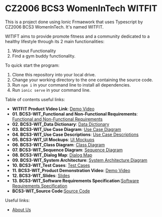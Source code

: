 # CZ2006 BCS3 WomenInTech WITFIT

This is a project done using Ionic Frmaework that uses Typescript by CZ2006 BCS3 WomenInTech. It's named WITFIT.

WITIFT aims to provide promote fitness and a community dedicated to a healthy lifestyle through its 2 main functionalities:

1. Workout Functionality
2. Find a gym buddy functionality.

To quick start the program:
1. Clone this repository into your local drive.
2. Change your working directory to the one containing the source code.
3. Run `npm i` in your command line to install all dependencies.
4. Run `ionic serve` in your command line.

Table of contents useful links: 
* **WITFIT Product Video Link**: [Demo Video](https://www.youtube.com/watch?v=EoKyog0QAvI) <br>
* **01. BCS3-WIT_Functional and Non-Functional Requirements**: [Functional and Non-Functional Requirements]()<br>
* **02. BCS3-WIT_Data Dictionary**: [Data Dictionary]()<br>
* **03. BCS3-WIT_Use Case Diagram**: [Use Case Diagram]()<br>
* **04. BCS3-WIT_Use Case Descriptions**: [Use Case Descriptions]()<br>
* **05. BCS3-WIT_UI Mockups**: [UI Mockups]()<br>
* **06. BCS3-WIT_Class Diagram**: [Class Diagram]()<br>
* **07. BCS3-WIT_Sequence Diagram**: [Sequence Diagram]()<br>
* **08. BCS3-WIT_Dialog Map**: [Dialog Map]()<br>
* **09. BCS3-WIT_System Architecture**: [System Architecture Diagram]()<br>
* **10. BCS3-WIT_Test Cases**: [Test Cases]()<br>
* **11. BCS3-WIT_Product Demonstration Video**: [Demo Video](https://www.youtube.com/watch?v=EoKyog0QAvI) <br>
* **12. BCS3-WIT_Slides**: [Slides]()<br>
* **13. BCS3-WIT_Software Requirements Specification**:[Software Requirements Specification]()<br>
* **BCS3-WIT_Source Code**:[Source Code]()<br>

Useful links:
* [About Us](AboutUs.md)
